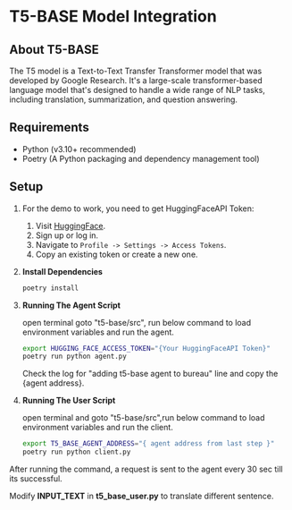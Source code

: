 # T5-BASE Model Integration

## **About T5-BASE**

The T5 model is a Text-to-Text Transfer Transformer model that was developed by Google Research. It's a large-scale transformer-based language model that's designed to handle a wide range of NLP tasks, including translation, summarization, and question answering.

## Requirements

- Python (v3.10+ recommended)
- Poetry (A Python packaging and dependency management tool)

## Setup

1. For the demo to work, you need to get HuggingFaceAPI Token:

    1. Visit [HuggingFace](https://huggingface.co/).
    2. Sign up or log in.
    3. Navigate to `Profile -> Settings -> Access Tokens`.
    4. Copy an existing token or create a new one.

2. **Install Dependencies**

    ```bash
    poetry install
    ```

3.  **Running The Agent Script**

    open terminal goto "t5-base/src", run below command to load environment variables and run the agent.

    ```bash
    export HUGGING_FACE_ACCESS_TOKEN="{Your HuggingFaceAPI Token}"
    poetry run python agent.py
    ```

    Check the log for "adding t5-base agent to bureau" line and copy the {agent address}.

4.  **Running The User Script**

    open terminal and goto "t5-base/src",run below command to load environment variables and run the client.

    ```bash
    export T5_BASE_AGENT_ADDRESS="{ agent address from last step }"
    poetry run python client.py
    ```

After running the command, a request is sent to the agent every 30 sec till its successful.

Modify **INPUT_TEXT** in **t5_base_user.py** to translate different sentence.

